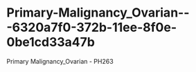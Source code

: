 # Primary-Malignancy_Ovarian---6320a7f0-372b-11ee-8f0e-0be1cd33a47b
Primary Malignancy_Ovarian - PH263
